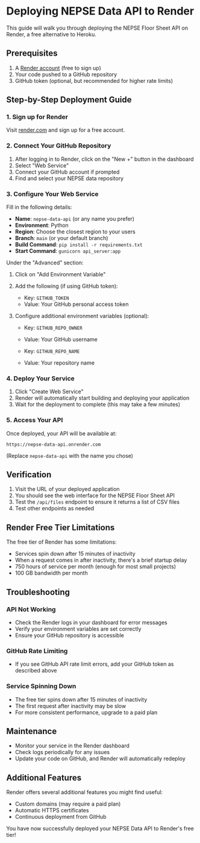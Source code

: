 # Deploying NEPSE Data API to Render

This guide will walk you through deploying the NEPSE Floor Sheet API on Render, a free alternative to Heroku.

## Prerequisites

1. A [Render account](https://render.com/) (free to sign up)
2. Your code pushed to a GitHub repository
3. GitHub token (optional, but recommended for higher rate limits)

## Step-by-Step Deployment Guide

### 1. Sign up for Render

Visit [render.com](https://render.com/) and sign up for a free account.

### 2. Connect Your GitHub Repository

1. After logging in to Render, click on the "New +" button in the dashboard
2. Select "Web Service"
3. Connect your GitHub account if prompted
4. Find and select your NEPSE data repository

### 3. Configure Your Web Service

Fill in the following details:

- **Name**: `nepse-data-api` (or any name you prefer)
- **Environment**: Python
- **Region**: Choose the closest region to your users
- **Branch**: `main` (or your default branch)
- **Build Command**: `pip install -r requirements.txt`
- **Start Command**: `gunicorn api_server:app`

Under the "Advanced" section:

1. Click on "Add Environment Variable"
2. Add the following (if using GitHub token):

   - Key: `GITHUB_TOKEN`
   - Value: Your GitHub personal access token

3. Configure additional environment variables (optional):

   - Key: `GITHUB_REPO_OWNER`
   - Value: Your GitHub username

   - Key: `GITHUB_REPO_NAME`
   - Value: Your repository name

### 4. Deploy Your Service

1. Click "Create Web Service"
2. Render will automatically start building and deploying your application
3. Wait for the deployment to complete (this may take a few minutes)

### 5. Access Your API

Once deployed, your API will be available at:

```
https://nepse-data-api.onrender.com
```

(Replace `nepse-data-api` with the name you chose)

## Verification

1. Visit the URL of your deployed application
2. You should see the web interface for the NEPSE Floor Sheet API
3. Test the `/api/files` endpoint to ensure it returns a list of CSV files
4. Test other endpoints as needed

## Render Free Tier Limitations

The free tier of Render has some limitations:

- Services spin down after 15 minutes of inactivity
- When a request comes in after inactivity, there's a brief startup delay
- 750 hours of service per month (enough for most small projects)
- 100 GB bandwidth per month

## Troubleshooting

### API Not Working

- Check the Render logs in your dashboard for error messages
- Verify your environment variables are set correctly
- Ensure your GitHub repository is accessible

### GitHub Rate Limiting

- If you see GitHub API rate limit errors, add your GitHub token as described above

### Service Spinning Down

- The free tier spins down after 15 minutes of inactivity
- The first request after inactivity may be slow
- For more consistent performance, upgrade to a paid plan

## Maintenance

- Monitor your service in the Render dashboard
- Check logs periodically for any issues
- Update your code on GitHub, and Render will automatically redeploy

## Additional Features

Render offers several additional features you might find useful:

- Custom domains (may require a paid plan)
- Automatic HTTPS certificates
- Continuous deployment from GitHub

You have now successfully deployed your NEPSE Data API to Render's free tier!
